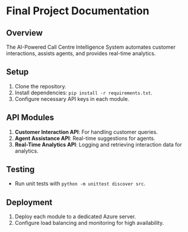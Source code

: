 # Final Project Documentation

## Overview
The AI-Powered Call Centre Intelligence System automates customer interactions, assists agents, and provides real-time analytics.

## Setup
1. Clone the repository.
2. Install dependencies: `pip install -r requirements.txt`.
3. Configure necessary API keys in each module.

## API Modules
1. **Customer Interaction API**: For handling customer queries.
2. **Agent Assistance API**: Real-time suggestions for agents.
3. **Real-Time Analytics API**: Logging and retrieving interaction data for analytics.

## Testing
- Run unit tests with `python -m unittest discover src`.

## Deployment
1. Deploy each module to a dedicated Azure server.
2. Configure load balancing and monitoring for high availability. 